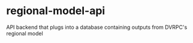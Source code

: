 # regional-model-api
API backend that plugs into a database containing outputs from DVRPC's regional model
